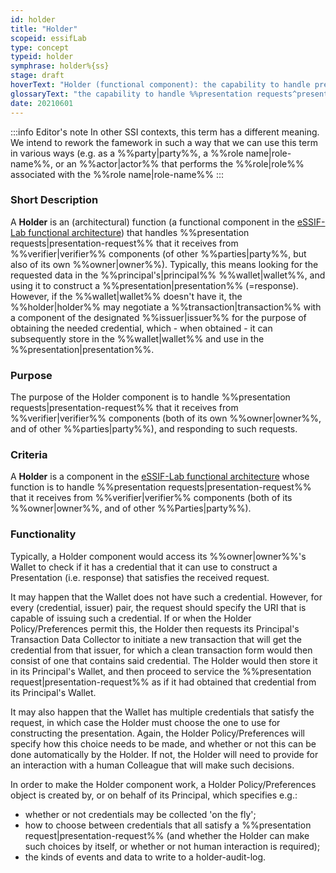 ```yaml
---
id: holder
title: "Holder"
scopeid: essifLab
type: concept
typeid: holder
symphrase: holder%{ss}
stage: draft
hoverText: "Holder (functional component): the capability to handle presentation requests from a Peer Agent, produce the requested data (a presentation) according to its Principal's holder-policy, and send that in response to the request."
glossaryText: "the capability to handle %%presentation requests^presentation-request%% from a %%peer agent^peer-agent%%, produce the requested data (a presentation) according to its %%principal^principal%%'s %%holder-policy^holder-policy%%, and send that in response to the request."
date: 20210601
---
```


:::info Editor's note
In other SSI contexts, this term has a different meaning. We intend to rework the famework in such a way that we can use this term in various ways (e.g. as a %%party|party%%, a %%role name|role-name%%, or an %%actor|actor%% that performs the %%role|role%% associated with the %%role name|role-name%%
:::

### Short Description
A **Holder** is an (architectural) function (a functional component in the [eSSIF-Lab functional architecture](../essifLab-fw-func-arch)) that handles %%presentation requests|presentation-request%% that it receives from %%verifier|verifier%% components (of other %%parties|party%%, but also of its own %%owner|owner%%). Typically, this means looking for the requested data in the %%principal's|principal%% %%wallet|wallet%%, and using it to construct a %%presentation|presentation%% (=response). However, if the %%wallet|wallet%% doesn't have it, the %%holder|holder%% may negotiate a %%transaction|transaction%% with a component of the designated %%issuer|issuer%% for the purpose of obtaining the needed credential, which - when obtained - it can subsequently store in the %%wallet|wallet%% and use in the %%presentation|presentation%%.

### Purpose
The purpose of the Holder component is to handle %%presentation requests|presentation-request%% that it receives from %%verifier|verifier%% components (both of its own %%owner|owner%%, and of other %%parties|party%%), and responding to such requests.

### Criteria
A **Holder** is a component in the [eSSIF-Lab functional architecture](../essifLab-fw-func-arch) whose function is to handle %%presentation requests|presentation-request%% that it receives from %%verifier|verifier%% components (both of its %%owner|owner%%, and of other %%Parties|party%%).

### Functionality

Typically, a Holder component would access its %%owner|owner%%'s Wallet to check if it has a credential that it can use to construct a Presentation (i.e. response) that satisfies the received request.

It may happen that the Wallet does not have such a credential. However, for every (credential, issuer) pair, the request should specify the URI that is capable of issuing such a credential. If or when the Holder Policy/Preferences permit this, the Holder then requests its Principal's Transaction Data Collector to initiate a new transaction that will get the credential from that issuer, for which a clean transaction form would then consist of one that contains said credential. The Holder would then store it in its Principal's Wallet, and then proceed to service the %%presentation request|presentation-request%% as if it had obtained that credential from its Principal's Wallet.

It may also happen that the Wallet has multiple credentials that satisfy the request, in which case the Holder must choose the one to use for constructing the presentation. Again, the Holder Policy/Preferences will specify how this choice needs to be made, and whether or not this can be done automatically by the Holder. If not, the Holder will need to provide for an interaction with a human Colleague that will make such decisions.

In order to make the Holder component work, a Holder Policy/Preferences object is created by, or on behalf of its Principal, which specifies e.g.:

-   whether or not credentials may be collected 'on the fly';
-   how to choose between credentials that all satisfy a %%presentation request|presentation-request%% (and whether the Holder can make such choices by itself, or whether or not human interaction is required);
-   the kinds of events and data to write to a holder-audit-log.